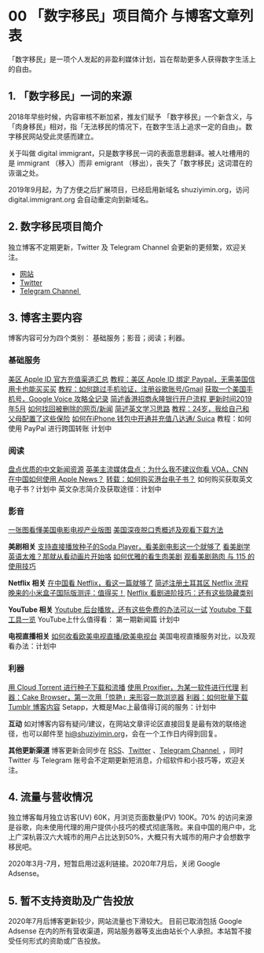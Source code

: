 # 00 「数字移民」项目简介 与博客文章列表

<!-- more -->

「数字移民」是一项个人发起的非盈利媒体计划，旨在帮助更多人获得数字生活上的自由。

## 1. 「数字移民」一词的来源

2018年早些时候，内容审核不断加紧，推友们赋予 「数字移民」一个新含义，与「肉身移民」相对，指「无法移民的情况下，在数字生活上追求一定的自由」。数字移民网站受此灵感而建立。

关于叫做 digital immigrant，只是数字移民一词的表面意思翻译。被人吐槽用的是 immigrant （移入）而非 emigrant （移出），丧失了「数字移民」这词潜在的诙谐之处。

2019年9月起，为了方便之后扩展项目，已经启用新域名 shuziyimin.org，访问 digital.immigrant.org 会自动重定向到新域名。

## 2. 数字移民项目简介

独立博客不定期更新，Twitter 及 Telegram Channel 会更新的更频繁，欢迎关注。
- [网站](http://blog.shuziyimin.org) 
-  [Twitter](https://twitter.com/shuziyimin)  
-  [Telegram Channel ](http://t.me/shuziyimin) 

## 3. 博客主要内容
博客内容可分为四个类别： 基础服务；影音；阅读；利器。

### 基础服务

[美区 Apple ID 官方充值渠道汇总](https://blog.shuziyimin.org/636)
[教程：美区 Apple ID 绑定 Paypal，无需美国信用卡也能买买买](https://blog.shuziyimin.org/171)
[教程：如何跳过手机验证，注册谷歌账号/Gmail](https://blog.shuziyimin.org/483)
[获取一个美国手机号，Google Voice 攻略全记录](https://blog.shuziyimin.org/348)
[简述香港招商永隆银行开户流程 更新时间2019年5月](https://blog.shuziyimin.org/626)
[如何找回被删除的网页/新闻](https://blog.shuziyimin.org/360)
[简述英文学习思路](https://blog.shuziyimin.org/39)
[教程：24岁，我给自己和父母配置了这些保险](https://blog.shuziyimin.org/526) 
[如何在iPhone 钱包中开通并充值八达通/ Suica](https://blog.shuziyimin.org/1093 "如何在iPhone 钱包中开通并充值八达通/ Suica")
教程：如何使用 PayPal 进行跨国转账 计划中

### 阅读
[盘点优质的中文新闻资源](https://blog.shuziyimin.org/1086 "盘点优质的中文新闻资源")
[英美主流媒体盘点：为什么我不建议你看 VOA，CNN](https://blog.shuziyimin.org/587)
[在中国如何使用 Apple News？](https://blog.shuziyimin.org/211)
[转载：如何购买港台电子书？](https://blog.shuziyimin.org/376)
如何购买获取英文电子书？计划中
英文杂志简介及获取途径：计划中

### 影音
[一张图看懂美国电影电视产业版图](https://blog.shuziyimin.org/214)
[美国深夜脱口秀概述及观看下载方法](https://blog.shuziyimin.org/234)

**美剧相关**
[支持直接播放种子的Soda Player，看美剧电影这一个就够了](https://blog.shuziyimin.org/652)
[看美剧学英语太难？那就从看动画片开始咯](https://blog.shuziyimin.org/335)
[如何优雅的看生肉美剧](https://blog.shuziyimin.org/20)
[观看美剧熟肉 与 115 的使用技巧](https://blog.shuziyimin.org/32)

**Netflix 相关**
[在中国看 Netflix，看这一篇就够了](https://blog.shuziyimin.org/16)
[简述注册土耳其区 Netflix 流程](https://blog.shuziyimin.org/510)
[晚来的小米盒子国际版测评：值得买！](https://blog.shuziyimin.org/187)
[Netflix 看剧进阶技巧：还有这些隐藏类别](https://blog.shuziyimin.org/512)

**YouTube 相关**
[Youtube 后台播放，还有这些免费的办法可以一试](https://blog.shuziyimin.org/305)
[Youtube 下载工具一览](https://blog.shuziyimin.org/18)
YouTube上什么值得看： 第一期新闻篇  计划中

**电视直播相关**
[如何收看欧美电视直播/欧美电视台](https://blog.shuziyimin.org/34)
美国电视直播服务对比，以及观看办法：计划中

### 利器
[用 Cloud Torrent 进行种子下载和流播](https://blog.shuziyimin.org/26)
[使用 Proxifier，为某一软件进行代理](https://blog.shuziyimin.org/44)
[利器：Cake Browser，第一次用「惊艳」来形容一款浏览器](https://blog.shuziyimin.org/394)
[利器：如何批量下载 Tumblr 博客内容](https://blog.shuziyimin.org/459)
Setapp，大概是Mac上最值得订阅的服务：计划中
 

**互动**
如对博客内容有疑问/建议，在网站文章评论区直接回复是最有效的联络途径，也可以邮件至 [hi@shuziyimin.org](mailto:hi@shuziyimin.org)，会在一个工作日内得到回复。

**其他更新渠道**
博客更新会同步在 [RSS](https://blog.shuziyimin.org/feed)、[Twitter](https://twitter.com/shuziyimin) 、[Telegram Channel ](http://t.me/shuziyimin) ，同时 Twitter 与 Telegram 账号会不定期更新短消息，介绍软件和小技巧等，欢迎关注。



## 4. 流量与营收情况

独立博客每月独立访客(UV) 60K，月浏览页面数量(PV) 100K。70% 的访问来源是谷歌，向未使用代理的用户提供小技巧的模式彻底落败。来自中国的用户中，北上广深杭蓉汉六大城市的用户占比达到50%，大概只有大城市的用户才会想数字移民吧。

2020年3月-7月，短暂启用过返利链接。2020年7月后，关闭 Google Adsense。

## 5. 暂不支持资助及广告投放
2020年7月后博客更新较少，网站流量也下滑较大。
目前已取消包括 Google Adsense 在内的所有营收渠道，网站服务器等支出由站长个人承担。本站暂不接受任何形式的资助或广告投放。






